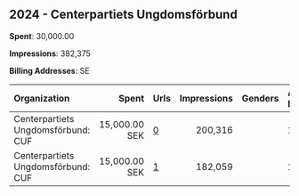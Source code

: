 ## 2024 - Centerpartiets Ungdomsförbund 
**Spent**: 30,000.00

**Impressions**: 382,375

**Billing Addresses**: SE

|Organization|Spent|Urls|Impressions|Genders|Age Brackets|Country Codes|
|:---|---:|:---|---:|:---|:---|:---|
|Centerpartiets Ungdomsförbund: CUF|15,000.00 SEK|[0](https://www.snap.com/political-ads/asset/9d374b5b39243c755d5d35b71a302d879faa973f848a7930fbfa94471224a748?mediaType=mp4)|200,316||18-29|sweden|
|Centerpartiets Ungdomsförbund: CUF|15,000.00 SEK|[1](https://www.snap.com/political-ads/asset/a0a3d32143fc56837ac52321bb0dd58341411ef082dc281eaf58ca8c19ec9f55?mediaType=mp4)|182,059||18-29|sweden|
